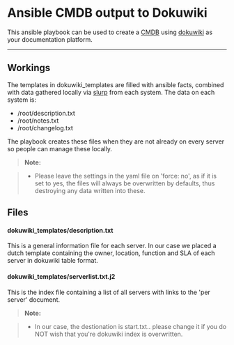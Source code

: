 Ansible CMDB output to Dokuwiki
============================

This ansible playbook can be used to create a <a href="https://en.wikipedia.org/wiki/Configuration_management_database" class="icon-link">CMDB</a> using <a href="https://www.dokuwiki.org/dokuwiki" class="icon-link">dokuwiki</a> as your documentation platform.

----------

Workings
-----------

The templates in dokuwiki_templates are filled with ansible facts, combined with data gathered locally via <a href="http://docs.ansible.com/ansible/slurp_module.html" class="icon-link">slurp</a> from each system.
The data on each system is:
 - /root/description.txt 
 - /root/notes.txt 
 - /root/changelog.txt

The playbook creates these files when they are not already on every server so people can manage these locally.


> **Note:**

> - Please leave the settings in the yaml file on 'force: no', as if it is set to yes, the files will always be overwritten by defaults, thus destroying any data written into these.

Files
------
#### <i class="icon-file"></i> dokuwiki_templates/description.txt

This is a general information file for each server.
In our case we placed a dutch template containing the owner, location, function and SLA of each server in dokuwiki table format.

#### <i class="icon-folder-open"></i> dokuwiki_templates/serverlist.txt.j2

This is the index file containing a list of all servers with links to the 'per server' document.

> **Note:**

> - In our case, the destionation is start.txt.. please change it if you do NOT wish that you're dokuwiki index is overwritten.

